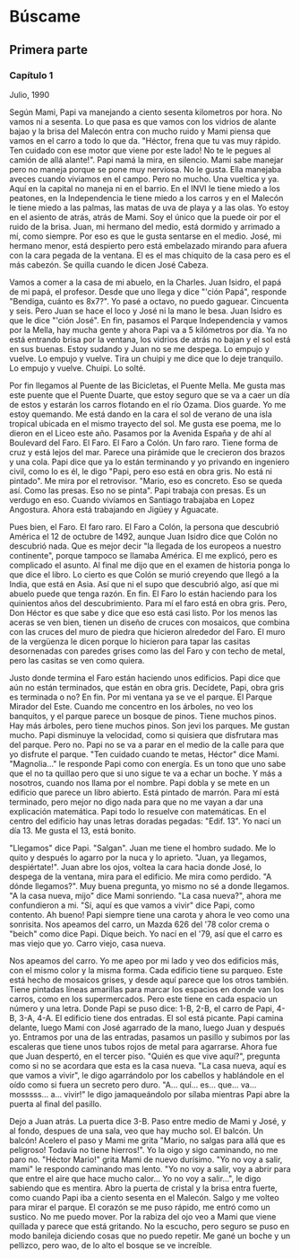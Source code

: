# Búscame

## Primera parte

### Capítulo 1

Julio, 1990

Según Mami, Papi va manejando a ciento sesenta kilometros por hora. No vamos ni a sesenta. Lo que pasa es que vamos con los vidrios de alante bajao y la brisa del Malecón entra con mucho ruido y Mami piensa que vamos en el carro a todo lo que da. "Héctor, frena que tu vas muy rápido. Ten cuidado con ese motor que viene por este lado! No te le pegues al camión de allá alante!". Papi namá la mira, en silencio. Mami sabe manejar pero no maneja porque se pone muy nerviosa. No le gusta. Ella manejaba aveces cuando viviamos en el campo. Pero no mucho. Una vueltica y ya. Aquí en la capital no maneja ni en el barrio. En el INVI le tiene miedo a los peatones, en la Independencia le tiene miedo a los carros y en el Malecón le tiene miedo a las palmas, las matas de uva de playa y a las olas. Yo estoy en el asiento de atrás, atrás de Mami. Soy el único que la puede oir por el ruido de la brisa. Juan, mi hermano del medio, está dormido y arrimado a mí, como siempre. Por eso es que le gusta sentarse en el medio. José, mi hermano menor, está despierto pero está embelazado mirando para afuera con la cara pegada de la ventana. El es el mas chiquito de la casa pero es el más cabezón. Se quilla cuando le dicen José Cabeza. 

Vamos a comer a la casa de mi abuelo, en la Charles. Juan Isidro, el papá de mi papá, el profesor. Desde que uno llega y dice "'ción Papá", responde "Bendiga, cuánto es 8x7?". Yo pasé a octavo, no puedo gaguear. Cincuenta y seis. Pero Juan se hace el loco y José ni la mano le besa. Juan Isidro es que le dice "'ción José". En fin, pasamos el Parque Independencia y vamos por la Mella, hay mucha gente y ahora Papi va a 5 kilómetros por día. Ya no está entrando brisa por la ventana, los vidrios de atrás no bajan y el sol está en sus buenas. Estoy sudando y Juan no se me despega. Lo empujo y vuelve. Lo empujo y vuelve. Tira un chuipi y me dice que lo deje tranquilo. Lo empujo y vuelve. Chuipi. Lo solté.

Por fin llegamos al Puente de las Bicicletas, el Puente Mella. Me gusta mas este puente que el Puente Duarte, que estoy seguro que se va a caer un día de estos y estarán los carros flotando en el río Ozama. Dios guarde. Yo me estoy quemando. Me está dando en la cara el sol de verano de una isla tropical ubicada en el mismo trayecto del sol. Me gusta ese poema, me lo dieron en el Liceo este año. Pasamos por la Avenida España y de ahí al Boulevard del Faro. El Faro. El Faro a Colón. Un faro raro. Tiene forma de cruz y está lejos del mar. Parece una pirámide que le crecieron dos brazos y una cola. Papi dice que ya lo están terminando y yo privando en ingeniero civil, como lo es él, le digo "Papi, pero eso está en obra gris. No está ni pintado". Me mira por el retrovisor. "Mario, eso es concreto. Eso se queda así. Como las presas. Eso no se pinta". Papi trabaja con presas. Es un verdugo en eso. Cuando vivíamos en Santiago trabajaba en Lopez Angostura. Ahora está trabajando en Jigüey y Aguacate. 

Pues bien, el Faro. El faro raro. El Faro a Colón, la persona que descubrió América el 12 de octubre de 1492, aunque Juan Isidro dice que Colón no descubrió nada. Que es mejor decir "la llegada de los europeos a nuestro continente", porque tampoco se llamaba América. El me explicó, pero es complicado el asunto. Al final me dijo que en el examen de historia ponga lo que dice el libro. Lo cierto es que Colón se murió creyendo que llegó a la India, que está en Asia. Así que ni el supo que descubrió algo, así que mi abuelo puede que tenga razón. En fin. El Faro lo están haciendo para los quinientos años del descubrimiento. Para mí el faro está en obra gris. Pero, Don Héctor es que sabe y dice que eso está casi listo. Por los menos las aceras se ven bien, tienen un diseño de cruces con mosaicos, que combina con las cruces del muro de piedra que hicieron alrededor del Faro. El muro de la vergüenza le dicen porque lo hicieron para tapar las casitas desornenadas con paredes grises como las del Faro y con techo de metal, pero las casitas se ven como quiera. 

Justo donde termina el Faro están haciendo unos edificios. Papi dice que aún no están terminados, que están en obra gris. Decídete, Papi, obra gris es terminada o no? En fin. Por mi ventana ya se ve el parque. El Parque Mirador del Este. Cuando me concentro en los árboles, no veo los banquitos, y el parque parece un bosque de pinos. Tiene muchos pinos. Hay más árboles, pero tiene muchos pinos. Son jevi los parques. Me gustan mucho. Papi disminuye la velocidad, como si quisiera que disfrutara mas del parque. Pero no. Papi no se va a parar en el medio de la calle para que yo disfrute el parque. "Ten cuidado cuando te metas, Héctor" dice Mami. "Magnolia..." le responde Papi como con energía. Es un tono que uno sabe que el no ta quillao pero que si uno sigue te va a echar un boche.  Y más a nosotros, cuando nos llama por el nombre. Papi dobla y se mete en un edificio que parece un libro abierto. Está pintado de marrón. Para mí está terminado, pero mejor no digo nada para que no me vayan a dar una explicación matemática. Papi todo lo resuelve con matemáticas. En el centro del edificio hay unas letras doradas pegadas: "Edif. 13". Yo nací un día 13. Me gusta el 13, está bonito. 

"Llegamos" dice Papi. "Salgan". Juan me tiene el hombro sudado.  Me lo quito y después lo agarro por la nuca y lo aprieto. "Juan, ya llegamos, despiértate!". Juan abre los ojos, voltea la cara hacia donde José, lo despega de la ventana, mira para el edificio.  Me mira como perdido. "A dónde llegamos?". Muy buena pregunta, yo mismo no sé a donde llegamos. "A la casa nueva, mijo" dice Mami sonriendo. "La casa nueva?", ahora me confundieron a mi. "Sí, aquí es que vamos a vivir" dice Papi, como contento.  Ah bueno!  Papi siempre tiene una carota y ahora le veo como una sonrisita. Nos apeamos del carro, un Mazda 626 del '78 color crema o "beich" como dice Papi. Dique beich. Yo nací en el '79, así que el carro es mas viejo que yo. Carro viejo, casa nueva. 

Nos apeamos del carro. Yo me apeo por mi lado y veo dos edificios más, con el mismo color y la misma forma. Cada edificio tiene su parqueo. Este está hecho de mosaicos grises, y desde aquí parece que los otros también. Tiene pintadas líneas amarillas para marcar los espacios en donde van los carros, como en los supermercados. Pero este tiene en cada espacio un número y una letra. Donde Papi se puso dice: 1-B, 2-B, el carro de Papi, 4-B, 3-A, 4-A. El edificio tiene dos entradas. El sol está picante.  Papi camina delante, luego Mami con José agarrado de la mano, luego Juan y después yo. Entramos por una de las entradas, pasamos un pasillo y subimos por las escaleras que tiene unos tubos rojos de metal para agarrarse. Ahora fue que Juan despertó, en el tercer piso. "Quién es que vive aquí?", pregunta como si no se acordara que esta es la casa nueva. "La casa nueva, aquí es que vamos a vivir", le digo agarrándolo por los cabellos y hablándole en el oído como si fuera un secreto pero duro. "A... quí... es... que... va... mosssss... a... vivir!" le digo jamaqueándolo por sílaba mientras Papi abre la puerta al final del pasillo.  

Dejo a Juan atrás. La puerta dice 3-B. Paso entre medio de Mami y José, y al fondo, despues de una sala, veo que hay mucho sol. El balcón. Un balcón! Acelero el paso y Mami me grita "Mario, no salgas para allá que es peligroso! Todavía no tiene hierros!". Yo la oigo y sigo caminando, no me paro no. "Héctor Mario!" grita Mami de nuevo durísimo. "Yo no voy a salir, mami" le respondo caminando mas lento. "Yo no voy a salir, voy a abrir para que entre el aire que hace mucho calor... Yo no voy a salir...", le digo sabiendo que es mentira. Abro la puerta de cristal y la brisa entra fuerte, como cuando Papi iba a ciento sesenta en el Malecón. Salgo y me volteo para mirar el parque. El corazón se me puso rápido, me entró como un sustico. No me puedo mover.  Por la rabiza del ojo veo a Mami que viene quillada y parece que está gritando. No la escucho, pero seguro se puso en modo banileja diciendo cosas que no puedo repetir.  Me gané un boche y un pellizco, pero wao, de lo alto el bosque se ve increíble. 

